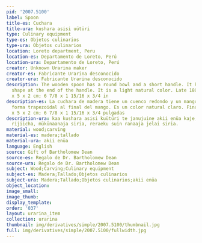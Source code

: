 ```yaml
---
pid: '2007.5100'
label: Spoon
title-es: Cuchara
title-ura: kushara asisi uütüri
type: Culinary equipment
type-es: Objetos culinarios
type-ura: Objetos culinarios
location: Loreto department, Peru
location-es: Departamento de Loreto, Perú
location-ura: Departamento de Loreto, Perú
creator: Unknown Urarina maker
creator-es: Fabricante Urarina desconocido
creator-ura: Fabricante Urarina desconocido
description: The wooden spoon has a round bowl and a short handle. It has a trapezoid
  shape at the end of the handle. It is a light natural color. Late 1800s-1996.&nbsp;17.5
  x 5 x 2 cm; 6 7/8 x 1 15/16 x 3/4 in
description-es: La cuchara de madera tiene un cuenco redondo y un mango corto. Tiene
  forma trapezoidal al final del mango. Es un color natural claro. Finales de 1800-1996;17,5
  x 5 x 2 cm; 6 7/8 x 1 15/16 x 3/4 pulgadas
description-ura: kaa kushara asisi kuütüri te janujuine akii enüa kaje, asisi kuütüri
  rijiicha, mükünaanaja siria, reraeku suin ranaaja jelai siria.
material: wood;carving
material-es: madera;tallado
material-ura: akii enüa
language: English
source: Gift of Bartholomew Dean
source-es: Regalo de Dr. Bartholomew Dean
source-ura: Regalo de Dr. Bartholomew Dean
subject: Wood;Carving;Culinary equipment
subject-es: Madera;Tallado;Objetos culinarios
subject-ura: Madera;Tallado;Objetos culinarios;akii enüa
object_location:
image_small:
image_thumb:
display_template:
order: '037'
layout: urarina_item
collection: urarina
thumbnail: img/derivatives/simple/2007.5100/thumbnail.jpg
full: img/derivatives/simple/2007.5100/fullwidth.jpg
---
```

